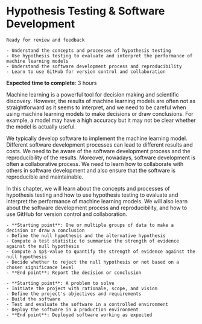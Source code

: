 # Hypothesis Testing & Software Development

<!-- Capitalise initials. As compact as possible, prefer ONE line. -->
<!-- We use **UK** English spelling. -->
<!-- File names should be all lowercase, with words separated by hyphens (-), and no spaces.  Each chapter must include an "overview.md" and "quiz-sum-ref.md"-->

```{admonition} Status
Ready for review and feedback
```

```{admonition} Objectives
- Understand the concepts and processes of hypothesis testing
- Use hypothesis testing to evaluate and interpret the performance of machine learning models
- Understand the software development process and reproducibility
- Learn to use GitHub for version control and collaboration
```

**Expected time to complete**: 3 hours

Machine learning is a powerful tool for decision making and scientific discovery. However, the results of machine learning models are often not as straightforward as it seems to interpret, and we need to be careful when using machine learning models to make decisions or draw conclusions. For example, a model may have a high accuracy but it may not be clear whether the model is actually useful.

We typically develop software to implement the machine learning model. Different software development processes can lead to different results and costs. We need to be aware of the software development process and the reproducibility of the results. Moreover, nowadays, software development is often a collaborative process. We need to learn how to collaborate with others in software development and also ensure that the software is reproducible and maintainable.

In this chapter, we will learn about the concepts and processes of hypothesis testing and how to use hypothesis testing to evaluate and interpret the performance of machine learning models. We will also learn about the software development process and reproducibility, and how to use GitHub for version control and collaboration.

```{admonition} Process transparency: hypothesis testing
- **Starting point**: One or multiple groups of data to make a decision or draw a conclusion
- Define the null hypothesis and the alternative hypothesis
- Compute a test statistic to summarise the strength of evidence against the null hypothesis
- Compute a $p$-value to quantify the strength of evidence against the null hypothesis
- Decide whether to reject the null hypothesis or not based on a chosen significance level
- **End point**: Report the decision or conclusion
```

```{admonition} Process transparency: software development
- **Starting point**: A problem to solve
- Initiate the project with rationale, scope, and vision
- Define the project's objectives and requirements
- Build the software
- Test and evaluate the software in a controlled environment
- Deploy the software in a production environment
- **End point**: Deployed software working as expected
```
